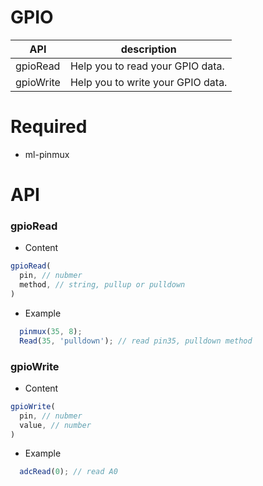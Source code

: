 # GPIO


| API | description |
| --- | --- |
| gpioRead | Help you to read your GPIO data. |
| gpioWrite | Help you to write your GPIO data. |

# Required
* ml-pinmux

# API 


### gpioRead
* Content

``` js
gpioRead(
  pin, // nubmer
  method, // string, pullup or pulldown
)
```

* Example

``` js
  pinmux(35, 8);
  Read(35, 'pulldown'); // read pin35, pulldown method
```


### gpioWrite
* Content

``` js
gpioWrite(
  pin, // nubmer
  value, // number
)
```

* Example

``` js
  adcRead(0); // read A0
```
